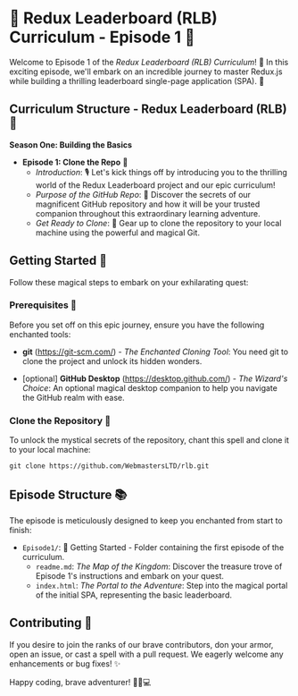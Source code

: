 # 🚀 Redux Leaderboard (RLB) Curriculum - Episode 1 🎉

Welcome to Episode 1 of the *Redux Leaderboard (RLB) Curriculum*! 🎉 In this exciting episode, we'll embark on an incredible journey to master Redux.js while building a thrilling leaderboard single-page application (SPA). 🚀

## Curriculum Structure - Redux Leaderboard (RLB) 📘

**Season One: Building the Basics**

- **Episode 1: Clone the Repo** 📂
  - *Introduction*: 🎙️ Let's kick things off by introducing you to the thrilling world of the Redux Leaderboard project and our epic curriculum!
  - *Purpose of the GitHub Repo*: 🏰 Discover the secrets of our magnificent GitHub repository and how it will be your trusted companion throughout this extraordinary learning adventure.
  - *Get Ready to Clone*: 🚀 Gear up to clone the repository to your local machine using the powerful and magical Git.

## Getting Started 🎒

Follow these magical steps to embark on your exhilarating quest:

### Prerequisites 🧭

Before you set off on this epic journey, ensure you have the following enchanted tools:

- **git** (https://git-scm.com/) - *The Enchanted Cloning Tool*: You need git to clone the project and unlock its hidden wonders.

- [optional] **GitHub Desktop** (https://desktop.github.com/) - *The Wizard's Choice*: An optional magical desktop companion to help you navigate the GitHub realm with ease.

### Clone the Repository 🏰

To unlock the mystical secrets of the repository, chant this spell and clone it to your local machine:

```
git clone https://github.com/WebmastersLTD/rlb.git
```

## Episode Structure 📚

The episode is meticulously designed to keep you enchanted from start to finish:

- `Episode1/`: 📂 Getting Started - Folder containing the first episode of the curriculum.
  - `readme.md`: *The Map of the Kingdom*: Discover the treasure trove of Episode 1's instructions and embark on your quest.
  - `index.html`: *The Portal to the Adventure*: Step into the magical portal of the initial SPA, representing the basic leaderboard.

## Contributing 🤝

If you desire to join the ranks of our brave contributors, don your armor, open an issue, or cast a spell with a pull request. We eagerly welcome any enhancements or bug fixes! ✨

Happy coding, brave adventurer! 🧙‍♂️💻
